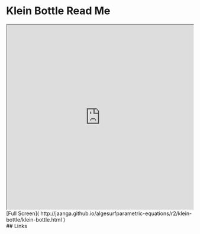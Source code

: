 Klein Bottle Read Me
===

<iframe src='http://jaanga.github.io/algesurf/parametric-equations/r2/klein-bottle/klein-bottle.html' width=100% height=500px >
There is an `iframe` here. It is not visible when viewed on github.com/algesurf. To view, please see 'Project Links' below.
</iframe>
[Full Screen]( http://jaanga.github.io/algesurfparametric-equations/r2/klein-bottle/klein-bottle.html )
<br>
## Links 
<http://www.3d-meier.de/tut3/Seite12.html>  
